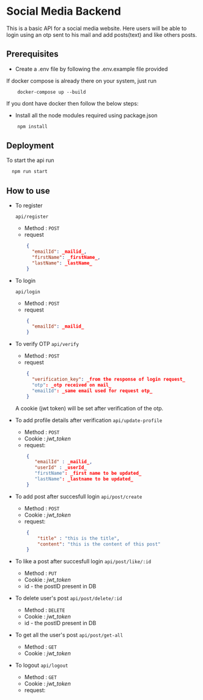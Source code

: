 
# Social Media Backend

This is a basic API for a social media website. Here users will be able to login using an otp sent to his mail and add posts(text) and like others posts.

## Prerequisites

- Create a .env file by following the .env.example file provided




If docker compose is already there on your system, just run

```
    docker-compose up --build
```
If you dont have docker then follow the below steps: 

- Install all the node modules required using package.json

```bash
    npm install 
```

    
## Deployment

To start the api run

```bash
  npm run start
```


## How to use

- To register
        
    ` api/register `  
    - Method : `POST`
    - request
    ```json
        {
          "emailId": _mailid_,
          "firstName": _firstName_,
          "lastName": _lastName_
        }
    ```

- To login
        
    ` api/login `  
    - Method : `POST`
    - request
    ```json
        {
          "emailId": _mailid_
        }
    ```

- To verify OTP
    ` api/verify `  
    - Method : `POST`
    - request
    ```json
        {
          "verification_key": _from the response of login request_
          "otp": _otp received on mail_
          "emailId": _same email used for request otp_
        }
    ```
    A cookie (jwt token) will be set after verification of the otp.
- To add profile details after verification
    ` api/update-profile `  
    - Method : `POST`
    - Cookie : _jwt_token_
    - request:
    ```json
        {
           "emailId" : _mailid_,
           "userId" : _userId_
           "firstName": _first name to be updated_
           "lastName": _lastname to be updated_
        }
    ```
- To add post after succesfull login
    ` api/post/create `  
    - Method : `POST`
    - Cookie : _jwt_token_
    - request:
    ```json
        {
            "title" : "this is the title",
            "content": "this is the content of this post"
        }
    ```

- To like a post after succesfull login
    ` api/post/like/:id `  
    - Method : `PUT`
    - Cookie : _jwt_token_
    - id - the postID present in DB

     
- To delete user's post
    ` api/post/delete/:id `  
    - Method : `DELETE`
    - Cookie : _jwt_token_
    - id - the postID present in DB

- To get all the user's post
    ` api/post/get-all `  
    - Method : `GET`
    - Cookie : _jwt_token_

- To logout
    ` api/logout `  
    - Method : `GET`
    - Cookie : _jwt_token_
    - request:

